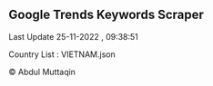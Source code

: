 

## Google Trends Keywords Scraper 
 
Last Update 25-11-2022 , 09:38:51

Country List :
VIETNAM.json



© Abdul Muttaqin 
